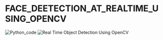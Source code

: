 # FACE_DEETECTION_AT_REALTIME_USING_OPENCV

![Python_code](https://user-images.githubusercontent.com/85686300/221421541-1cc9b967-9cab-4c76-9ed7-114f8ee5e39d.png)
![Real Time Object Detection Using OpenCV](https://user-images.githubusercontent.com/85686300/221421547-6160ca67-cc77-4d17-a246-9ab8b4e0455d.png)
